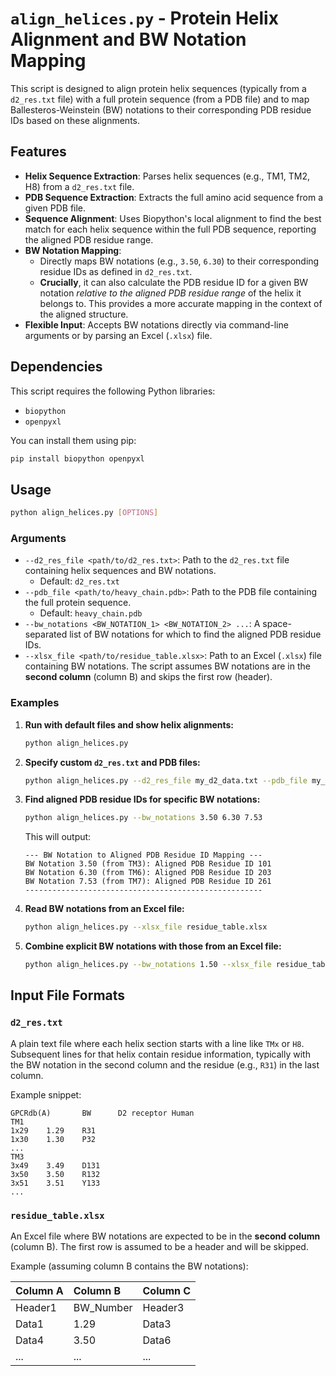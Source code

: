 # `align_helices.py` - Protein Helix Alignment and BW Notation Mapping

This script is designed to align protein helix sequences (typically from a `d2_res.txt` file) with a full protein sequence (from a PDB file) and to map Ballesteros-Weinstein (BW) notations to their corresponding PDB residue IDs based on these alignments.

## Features

*   **Helix Sequence Extraction**: Parses helix sequences (e.g., TM1, TM2, H8) from a `d2_res.txt` file.
*   **PDB Sequence Extraction**: Extracts the full amino acid sequence from a given PDB file.
*   **Sequence Alignment**: Uses Biopython's local alignment to find the best match for each helix sequence within the full PDB sequence, reporting the aligned PDB residue range.
*   **BW Notation Mapping**:
    *   Directly maps BW notations (e.g., `3.50`, `6.30`) to their corresponding residue IDs as defined in `d2_res.txt`.
    *   **Crucially**, it can also calculate the PDB residue ID for a given BW notation *relative to the aligned PDB residue range* of the helix it belongs to. This provides a more accurate mapping in the context of the aligned structure.
*   **Flexible Input**: Accepts BW notations directly via command-line arguments or by parsing an Excel (`.xlsx`) file.

## Dependencies

This script requires the following Python libraries:

*   `biopython`
*   `openpyxl`

You can install them using pip:

```bash
pip install biopython openpyxl
```

## Usage

```bash
python align_helices.py [OPTIONS]
```

### Arguments

*   `--d2_res_file <path/to/d2_res.txt>`: Path to the `d2_res.txt` file containing helix sequences and BW notations.
    *   Default: `d2_res.txt`
*   `--pdb_file <path/to/heavy_chain.pdb>`: Path to the PDB file containing the full protein sequence.
    *   Default: `heavy_chain.pdb`
*   `--bw_notations <BW_NOTATION_1> <BW_NOTATION_2> ...`: A space-separated list of BW notations for which to find the aligned PDB residue IDs.
*   `--xlsx_file <path/to/residue_table.xlsx>`: Path to an Excel (`.xlsx`) file containing BW notations. The script assumes BW notations are in the **second column** (column B) and skips the first row (header).

### Examples

1.  **Run with default files and show helix alignments:**
    ```bash
    python align_helices.py
    ```

2.  **Specify custom `d2_res.txt` and PDB files:**
    ```bash
    python align_helices.py --d2_res_file my_d2_data.txt --pdb_file my_protein.pdb
    ```

3.  **Find aligned PDB residue IDs for specific BW notations:**
    ```bash
    python align_helices.py --bw_notations 3.50 6.30 7.53
    ```
    This will output:
    ```
    --- BW Notation to Aligned PDB Residue ID Mapping ---
    BW Notation 3.50 (from TM3): Aligned PDB Residue ID 101
    BW Notation 6.30 (from TM6): Aligned PDB Residue ID 203
    BW Notation 7.53 (from TM7): Aligned PDB Residue ID 261
    -----------------------------------------------------
    ```

4.  **Read BW notations from an Excel file:**
    ```bash
    python align_helices.py --xlsx_file residue_table.xlsx
    ```

5.  **Combine explicit BW notations with those from an Excel file:**
    ```bash
    python align_helices.py --bw_notations 1.50 --xlsx_file residue_table.xlsx
    ```

## Input File Formats

### `d2_res.txt`

A plain text file where each helix section starts with a line like `TMx` or `H8`. Subsequent lines for that helix contain residue information, typically with the BW notation in the second column and the residue (e.g., `R31`) in the last column.

Example snippet:
```
GPCRdb(A)       BW      D2 receptor Human
TM1             
1x29    1.29    R31
1x30    1.30    P32
...
TM3             
3x49    3.49    D131
3x50    3.50    R132
3x51    3.51    Y133
...
```

### `residue_table.xlsx`

An Excel file where BW notations are expected to be in the **second column** (column B). The first row is assumed to be a header and will be skipped.

Example (assuming column B contains the BW notations):

| Column A | Column B | Column C |
| :------- | :------- | :------- |
| Header1  | BW_Number | Header3  |
| Data1    | 1.29     | Data3    |
| Data4    | 3.50     | Data6    |
| ...	   | ...      | ...	 |


